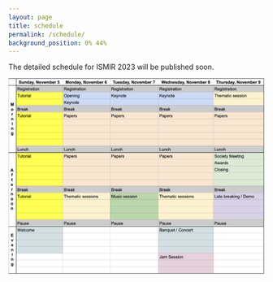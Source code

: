 ```yaml
---
layout: page
title: schedule
permalink: /schedule/
background_position: 0% 44%
---
```

The detailed schedule for ISMIR 2023 will be published soon. 

![Draft of the schedule for ISMIR 2023](assets/img/draft_program.png)
